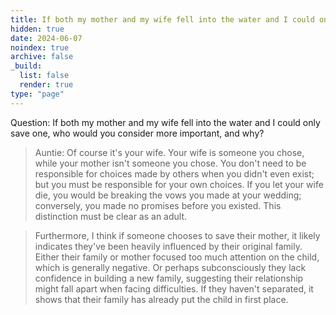 ```yaml
---
title: If both my mother and my wife fell into the water and I could only save one, who would you consider more important, and why? 
hidden: true   
date: 2024-06-07  
noindex: true
archive: false
_build:
  list: false
  render: true
type: "page"
---
```


Question: If both my mother and my wife fell into the water and I could only save one, who would you consider more important, and why?    

> Auntie: Of course it's your wife. Your wife is someone you chose, while your mother isn't someone you chose. You don't need to be responsible for choices made by others when you didn't even exist; but you must be responsible for your own choices. If you let your wife die, you would be breaking the vows you made at your wedding; conversely, you made no promises before you existed. This distinction must be clear as an adult.   

>Furthermore, I think if someone chooses to save their mother, it likely indicates they've been heavily influenced by their original family. Either their family or mother focused too much attention on the child, which is generally negative. Or perhaps subconsciously they lack confidence in building a new family, suggesting their relationship might fall apart when facing difficulties. If they haven't separated, it shows that their family has already put the child in first place.
